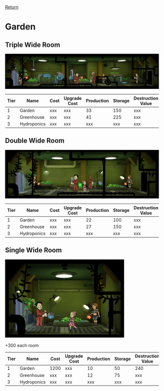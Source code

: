 [Return](../README.md)

Garden
===========

## Triple Wide Room

![Garden](t2images/t2tripplegarden.jpg)

Tier | Name | Cost | Upgrade Cost | Production | Storage | Destruction Value
------|------|------|------|------|------|------
1 | Garden | xxx | xxx | 33 | 150 | xxx
2 | Greenhouse | xxx | xxx | 41 | 225 | xxx
3 | Hydroponics | xxx | xxx | xxx | xxx | xxx

## Double Wide Room

![Garden](t1images/t1doublegarden.jpg)

Tier | Name | Cost | Upgrade Cost | Production | Storage | Destruction Value
------|------|------|------|------|------|------
1 | Garden | xxx | xxx | 22 | 100 | xxx
2 | Greenhouse | xxx | xxx | 27 | 150 | xxx
3 | Hydroponics | xxx | xxx | xxx | xxx | xxx

## Single Wide Room

![Garden](t1images/t1singlegarden.jpg)

+300 each room

Tier | Name | Cost | Upgrade Cost | Production | Storage | Destruction Value
------|------|------|------|------|------|------
1 | Garden | 1200 | xxx | 10 | 50 | 240
2 | Greenhouse | xxx | xxx | 12 | 75 | xxx
3 | Hydroponics | xxx | xxx | xxx | xxx | xxx
